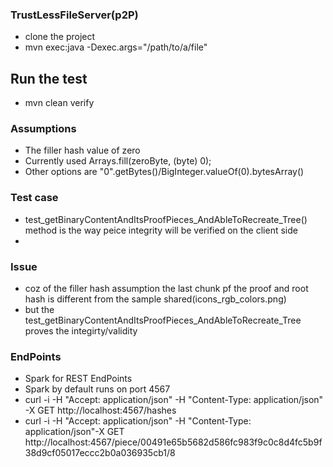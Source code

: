 
  ###  TrustLessFileServer(p2P)
  
   - clone the project
   - mvn exec:java -Dexec.args="/path/to/a/file"
   
  ## Run the test
    
   - mvn clean verify
   
  ###  Assumptions
  
   - The filler hash value of zero 
   - Currently used  Arrays.fill(zeroByte, (byte) 0);
   - Other options are  "0".getBytes()/BigInteger.valueOf(0).bytesArray()
   
  ### Test case
  
   - test_getBinaryContentAndItsProofPieces_AndAbleToRecreate_Tree() method is the way peice integrity will be verified on the client side
   - 
  ### Issue
   - coz of the filler hash assumption the last chunk pf the proof and root hash is different from the sample shared(icons_rgb_colors.png)
   - but the  test_getBinaryContentAndItsProofPieces_AndAbleToRecreate_Tree proves the integirty/validity
  
  ### EndPoints
  
   - Spark for REST EndPoints
   - Spark by default runs on port 4567
   - curl -i -H "Accept: application/json" -H "Content-Type: application/json" -X GET http://localhost:4567/hashes
   - curl -i -H "Accept: application/json" -H "Content-Type: application/json"-X GET http://localhost:4567/piece/00491e65b5682d586fc983f9c0c8d4fc5b9f38d9cf05017eccc2b0a036935cb1/8
    
    
  

